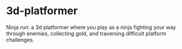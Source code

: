 # 3d-platformer
Ninja run: a 3d platformer where you play as a ninja fighting your way through enemies, collecting gold, and traversing difficult platform challenges.
